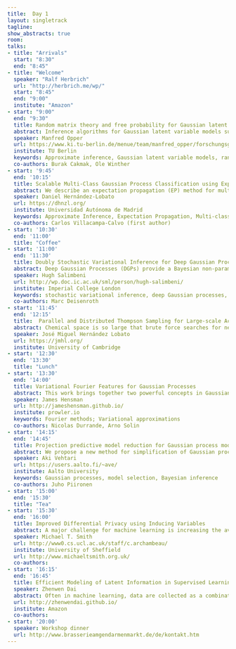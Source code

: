 ```yaml
---
title:  Day 1
layout: singletrack
tagline:
show_abstracts: true
room:
talks:
- title: "Arrivals"
  start: "8:30"
  end: "8:45"
- title: "Welcome"
  speaker: "Ralf Herbrich"
  url: "http://herbrich.me/wp/"
  start: "8:45"
  end: "9:00"
  institute: "Amazon"
- start: "9:00"
  end: "9:30"
  title: Random matrix theory and free probability for Gaussian latent variable models
  abstract: Inference algorithms for Gaussian latent variable models such as Expectation Propagationand variational Gaussian approximations require frequent matrix inversions which make  applications to large systems nontrivial. On the other hand, there are approaches to approximate inference which seem to take advantage of the fact that the number of random variables in the model is large. An example are the AMP (Approximate Message Passing) types of algorithms which have been applied to compressed sensing. A crucial assumption is that certain large matrices in the problem can be considered as random. In this talk I will discuss basic results of the “free probability” approach to random matrix theory and its potential to simplify matrix operations for approximate inference.
  speaker: Manfred Opper
  url: https://www.ki.tu-berlin.de/menue/team/manfred_opper/forschungsgebiete/
  institute: TU Berlin
  keywords: Approximate inference, Gaussian latent variable models, random matrix theory
  co-authors: Burak Cakmak, Ole Winther
- start: '9:45'
  end: '10:15'
  title: Scalable Multi-Class Gaussian Process Classification using Expectation Propagation
  abstract: We describe an expectation propagation (EP) method for multi-class classification with Gaussian processes that scales well to very large datasets. In such a method the estimate of the log-marginal-likelihood involves a sum across the data instances. This enables efficient training using stochastic gradients and mini-batches. When this type of training is used, the computational cost does not depend on the number of data instances N. Furthermore, extra assumptions in the approximate inference process make the memory cost independent of N. The consequence is that the proposed EP method can be used on datasets with millions of instances. We compare empirically this method with alternative approaches that approximate the required computations using variational inference. The results show that it performs similar or even better than these techniques, which sometimes give significantly worse predictive distributions in terms of the test log-likelihood. Besides this, the training process of the proposed approach also seems to converge in a smaller number of iterations.
  speaker: Daniel Hernández-Lobato
  url: https://dhnzl.org/
  institute: Universidad Autónoma de Madrid
  keywords: Approximate Inference, Expectation Propagation, Multi-class classification
  co-authors: Carlos Villacampa-Calvo (first author)
- start: '10:30'
  end: '11:00'
  title: "Coffee"
- start: '11:00'
  end: '11:30'
  title: Doubly Stochastic Variational Inference for Deep Gaussian Processes
  abstract: Deep Gaussian Processes (DGPs) provide a Bayesian non-parametric alternative to traditional deep networks. A variational objective can be derived in closed form if the variational posterior is forced to factorize between and within layers, but this severe independence assumption does not work well in practice and does not readily scale to large data. We present a doubly stochastic variational inference algorithm that does not force independence between layers. The first source of stochasticity is Monte Carlo sampling of the lower bound. This allows us to use a rich posterior that matches the structure of the model. The second source of stochasticity is minibatch sub-sampling, permitting inference on very large data. With our approach we show that DGPs outperform shallow models on a wide range of benchmark classification and regression tasks, ranging in size from hundreds of data to tens of millions.  
  speaker: Hugh Salimbeni
  url: http://wp.doc.ic.ac.uk/sml/person/hugh-salimbeni/
  institute: Imperial College London
  keywords: stochastic variational inference, deep Gaussian processes, big data
  co-authors: Marc Deisenroth
- start: '11:45'
  end: '12:15'
  title:  Parallel and Distributed Thompson Sampling for Large-scale Accelerated Exploration of Chemical Space
  abstract: Chemical space is so large that brute force searches for new interesting molecules are infeasible. High-throughput virtual screening can speed up the discovery process by collecting very large amounts of data in parallel, e.g., up to hundreds or thousands of parallel measurements.  Bayesian optimization (BO) can produce additional acceleration by sequentially identifying the most useful simulations or experiments to be performed next. However, current BO methods cannot scale to the large numbers of parallel measurements and the massive libraries of molecules currently used in high-throughput screening. Here, we propose a scalable solution based on a parallel and distributed implementation of Thompson sampling (PDTS). We show that, in small scale problems, PDTS performs similarly as parallel expected improvement (EI), a batch version of the most widely used BO heuristic. Additionally, in settings where parallel EI does not scale, PDTS outperforms other scalable baselines such as a greedy search, \epsilon-greedy approaches and a random search method. These results show that PDTS is a successful solution for large-scale parallel BO.
  speaker: José Miguel Hernández Lobato
  url: https://jmhl.org/
  institute: University of Cambridge
- start: '12:30'
  end: '13:30'
  title: "Lunch"
- start: '13:30'
  end: '14:00'
  title: Variational Fourier Features for Gaussian Processes
  abstract: This work brings together two powerful concepts in Gaussian processes':' the variational approach to sparse approximation and the spectral representation of Gaussian processes. This gives rise to an approximation that inherits the benefits of the variational approach but with the representational power and computational scalability of spectral representations. The work hinges on a key result that there exist spectral features related to a finite domain of the Gaussian process which exhibit almost-independent covariances. We derive these expressions for Matern kernels in one dimension, and generalize to more dimensions using kernels with specific structures. Under the assumption of additive Gaussian noise, our method requires only a single pass through the dataset, making for very fast and accurate computation. We fit a model to 4 million training points in just a few minutes on a standard laptop. With non-conjugate likelihoods, our MCMC scheme reduces the cost of computation from O(NM2) (for a sparse Gaussian process) to O(NM) per iteration, where N is the number of data and M is the number of features.
  speaker: James Hensman
  url: http://jameshensman.github.io/
  institute: prowler.io
  keywords: Fourier methods; Variational approximations
  co-authors: Nicolas Durrande, Arno Solin
- start: '14:15'
  end: '14:45'
  title: Projection predictive model reduction for Gaussian process models
  abstract: We propose a new method for simplification of Gaussian process (GP) models by projecting the information contained in the full encompassing model and selecting a reduced number of variables based on their predictive relevance.  Our results on synthetic and real world datasets show that the proposed method improves the assessment of variable relevance compared to the automatic relevance determination (ARD) via the length-scale parameters.  We expect the method to be useful for improving explainability of the models, reducing the future measurement costs and reducing the computation time for making new predictions.
  speaker: Aki Vehtari
  url: https://users.aalto.fi/~ave/
  institute: Aalto University
  keywords: Gaussian processes, model selection, Bayesian inference
  co-authors: Juho Piironen
- start: '15:00'
  end: '15:30'
  title: "Tea"
- start: '15:30'
  end: '16:00'
  title: Improved Differential Privacy using Inducing Variables
  abstract: A major challenge for machine learning is increasing the availability of data while respecting the privacy of individuals. Here we combine the provable privacy guarantees of the Differential Privacy framework with the flexibility of Gaussian processes (GPs). We propose a method using GPs to provide Differentially Private (DP) regression. We then show that using inducing inputs allows us to reduce the scale of the added perturbation. We find that we are able to provide practical prediction accuracy, while still providing privacy guarantees for regression over multi-dimensional inputs. Together these methods provide a starter toolkit for combining differential privacy and GPs.
  speaker: Michael T. Smith
  url: http://www0.cs.ucl.ac.uk/staff/c.archambeau/
  institute: University of Sheffield
  url: http://www.michaeltsmith.org.uk/
  co-authors:
- start: '16:15'
  end: '16:45'
  title: Efficient Modeling of Latent Information in Supervised Learning using Gaussian Processes
  speaker: Zhenwen Dai
  abstract: Often in machine learning, data are collected as a combination of multiple conditions, e.g., the voice recordings of multiple persons, each labeled with an ID.  How could we build a model that captures the latent information related to these conditions and generalize to a new one with few data? We present a new model called Latent Variable Multiple Output Gaussian Processes (LVMOGP) and that allows to jointly model multiple conditions for regression and generalize to a new condition with a few data points at test time. LVMOGP infers the posteriors of Gaussian processes together with a latent space representing the information about different conditions. We derive an efficient variational inference method for LVMOGP, of which the computational complexity is as low as sparse Gaussian processes. We show that LVMOGP significantly outperforms related Gaussian process methods on various tasks with both synthetic and real data.
  url: http://zhenwendai.github.io/
  institute: Amazon
  co-authors:
- start: '20:00'
  speaker: Workshop dinner
  url: http://www.brasserieamgendarmenmarkt.de/de/kontakt.htm
---
```

